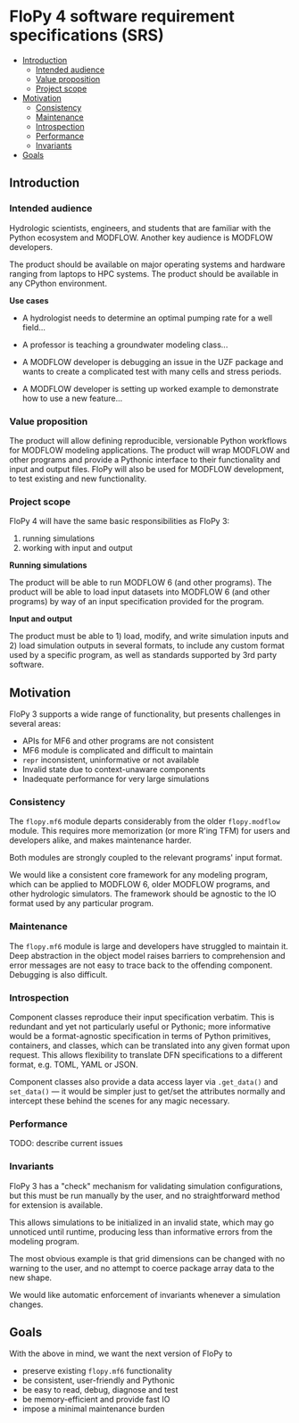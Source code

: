 # FloPy 4 software requirement specifications (SRS)

<!-- START doctoc generated TOC please keep comment here to allow auto update -->
<!-- DON'T EDIT THIS SECTION, INSTEAD RE-RUN doctoc TO UPDATE -->

- [Introduction](#introduction)
  - [Intended audience](#intended-audience)
  - [Value proposition](#value-proposition)
  - [Project scope](#project-scope)
- [Motivation](#motivation)
  - [Consistency](#consistency)
  - [Maintenance](#maintenance)
  - [Introspection](#introspection)
  - [Performance](#performance)
  - [Invariants](#invariants)
- [Goals](#goals)

<!-- END doctoc generated TOC please keep comment here to allow auto update -->

## Introduction

### Intended audience

Hydrologic scientists, engineers, and students that are familiar with the
Python ecosystem and MODFLOW. Another key audience is MODFLOW developers.

The product should be available on major operating systems and hardware
ranging from laptops to HPC systems. The product should be available in
any CPython environment.

**Use cases**

* A hydrologist needs to determine an optimal pumping rate for a well field...

* A professor is teaching a groundwater modeling class...

* A MODFLOW developer is debugging an issue in the UZF package and wants to create a complicated test with many cells and stress periods.

* A MODFLOW developer is setting up worked example to demonstrate how to use a new feature...

### Value proposition

The product will allow defining reproducible, versionable Python workflows
for MODFLOW modeling applications. The product will wrap MODFLOW and other
programs and provide a Pythonic interface to their functionality and input
and output files. FloPy will also be used for MODFLOW development, to test
existing and new functionality.

### Project scope

FloPy 4 will have the same basic responsibilities as FloPy 3:

1. running simulations
2. working with input and output

**Running simulations**

The product will be able to run MODFLOW 6 (and other programs). The product
will be able to load input datasets into MODFLOW 6 (and other programs) by
way of an input specification provided for the program.

**Input and output**

The product must be able to 1) load, modify, and write simulation inputs
and 2) load simulation outputs in several formats, to include any custom
format used by a specific program, as well as standards supported by 3rd
party software.

## Motivation

FloPy 3 supports a wide range of functionality, but presents challenges
in several areas:

- APIs for MF6 and other programs are not consistent
- MF6 module is complicated and difficult to maintain
- `repr` inconsistent, uninformative or not available
- Invalid state due to context-unaware components
- Inadequate performance for very large simulations

### Consistency

The `flopy.mf6` module departs considerably from the older `flopy.modflow`
module. This requires more memorization (or more R'ing TFM) for users and
developers alike, and makes maintenance harder.

Both modules are strongly coupled to the relevant programs' input format.

We would like a consistent core framework for any modeling program, which
can be applied to MODFLOW 6, older MODFLOW programs, and other hydrologic
simulators. The framework should be agnostic to the IO format used by any
particular program.

### Maintenance

The `flopy.mf6` module is large and developers have struggled to maintain
it. Deep abstraction in the object model raises barriers to comprehension
and error messages are not easy to trace back to the offending component.
Debugging is also difficult.

### Introspection

Component classes reproduce their input specification verbatim. This is
redundant and yet not particularly useful or Pythonic; more informative
would be a format-agnostic specification in terms of Python primitives,
containers, and classes, which can be translated into any given format
upon request. This allows flexibility to translate DFN specifications
to a different format, e.g. TOML, YAML or JSON.

Component classes also provide a data access layer via `.get_data()` and
`set_data()` &mdash; it would be simpler just to get/set the attributes
normally and intercept these behind the scenes for any magic necessary.

### Performance

TODO: describe current issues

### Invariants

FloPy 3 has a "check" mechanism for validating simulation configurations,
but this must be run manually by the user, and no straightforward method
for extension is available.

This allows simulations to be initialized in an invalid state, which may
go unnoticed until runtime, producing less than informative errors from
the modeling program.

The most obvious example is that grid dimensions can be changed with no warning to the user, and no attempt to coerce package array data to the
new shape.

We would like automatic enforcement of invariants whenever a simulation
changes.

## Goals

With the above in mind, we want the next version of FloPy to

- preserve existing `flopy.mf6` functionality
- be consistent, user-friendly and Pythonic
- be easy to read, debug, diagnose and test
- be memory-efficient and provide fast IO
- impose a minimal maintenance burden
